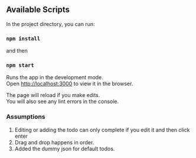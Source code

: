 
## Available Scripts

In the project directory, you can run:

### `npm install`

and then

### `npm start`

Runs the app in the development mode.<br />
Open [http://localhost:3000](http://localhost:3000) to view it in the browser.

The page will reload if you make edits.<br />
You will also see any lint errors in the console.

### Assumptions

1. Editing or adding the todo can only complete if you edit it and then click enter
2. Drag and drop happens in order. 
3. Added the dummy json for default todos. 
